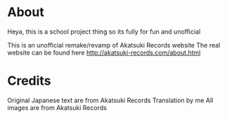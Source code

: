 About
=======

Heya, this is a school project thing so its fully for fun and unofficial

This is an unofficial remake/revamp of Akatsuki Records website 
The real website can be found here http://akatsuki-records.com/about.html

Credits
=======

Original Japanese text are from Akatsuki Records
Translation by me
All images are from Akatsuki Records

